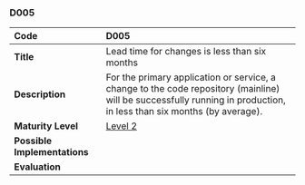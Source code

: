 ### D005

| **Code**           | **D005** |
| :--                | :--      |
| **Title**          | Lead time for changes is less than six months |
| **Description**    | For the primary application or service, a change to the code repository (mainline) will be successfully running in production, in less than six months (by average). |
| **Maturity Level** | [Level 2](/levels#level-2) |
| **Possible Implementations** | |
| **Evaluation**     | |
